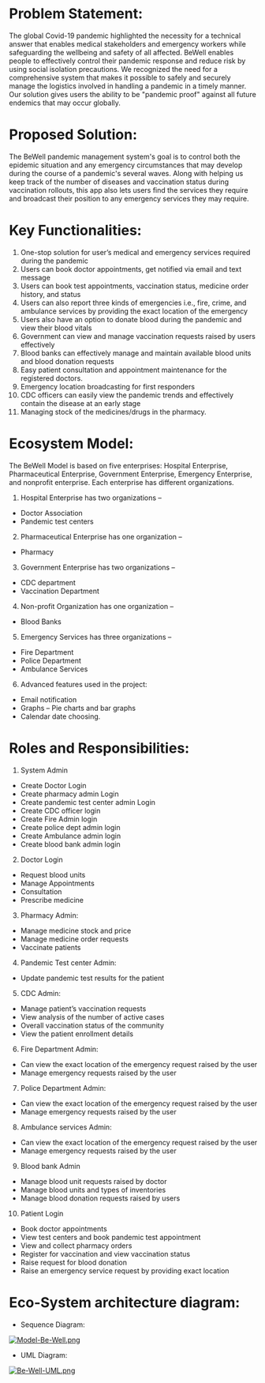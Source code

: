 # Problem Statement:
The global Covid-19 pandemic highlighted the necessity for a technical answer that enables medical stakeholders and emergency workers while safeguarding the wellbeing and safety of all affected. BeWell enables people to effectively control their pandemic response and reduce risk by using social isolation precautions. We recognized the need for a comprehensive system that makes it possible to safely and securely manage the logistics involved in handling a pandemic in a timely manner. Our solution gives users the ability to be "pandemic proof" against all future endemics that may occur globally.

# Proposed Solution:
The BeWell pandemic management system's goal is to control both the epidemic situation and any emergency circumstances that may develop during the course of a pandemic's several waves. Along with helping us keep track of the number of diseases and vaccination status during vaccination rollouts, this app also lets users find the services they require and broadcast their position to any emergency services they may require.

# Key Functionalities:
1. One-stop solution for user’s medical and emergency services required during the pandemic
2. Users can book doctor appointments, get notified via email and text message
3. Users can book test appointments, vaccination status, medicine order history, and status
4. Users can also report three kinds of emergencies i.e., fire, crime, and ambulance services by providing the exact location of the emergency
5. Users also have an option to donate blood during the pandemic and view their blood vitals
6. Government can view and manage vaccination requests raised by users effectively
7. Blood banks can effectively manage and maintain available blood units and blood donation requests
8. Easy patient consultation and appointment maintenance for the registered doctors.
9. Emergency location broadcasting for first responders
10. CDC officers can easily view the pandemic trends and effectively contain the disease at an early stage
11. Managing stock of the medicines/drugs in the pharmacy.

# Ecosystem Model:
The BeWell Model is based on five enterprises: Hospital Enterprise, Pharmaceutical Enterprise, Government Enterprise, Emergency Enterprise, and nonprofit enterprise.
Each enterprise has different organizations.
1. Hospital Enterprise has two organizations –
* Doctor Association
* Pandemic test centers
2. Pharmaceutical Enterprise has one organization –
* Pharmacy
3. Government Enterprise has two organizations –
* CDC department
* Vaccination Department
4. Non-profit Organization has one organization –
* Blood Banks
5. Emergency Services has three organizations –
* Fire Department
* Police Department
* Ambulance Services
6. Advanced features used in the project:
* Email notification
* Graphs – Pie charts and bar graphs
* Calendar date choosing.


# Roles and Responsibilities:
1. System Admin
* Create Doctor Login
* Create pharmacy admin Login
* Create pandemic test center admin Login
* Create CDC officer login
* Create Fire Admin login
* Create police dept admin login
* Create Ambulance admin login
* Create blood bank admin login
2. Doctor Login
* Request blood units
* Manage Appointments
* Consultation
* Prescribe medicine
3. Pharmacy Admin:
* Manage medicine stock and price
* Manage medicine order requests
* Vaccinate patients
4. Pandemic Test center Admin:
* Update pandemic test results for the patient
5. CDC Admin:
* Manage patient’s vaccination requests
* View analysis of the number of active cases
* Overall vaccination status of the community
* View the patient enrollment details
6. Fire Department Admin:
* Can view the exact location of the emergency request raised by the user
* Manage emergency requests raised by the user
7. Police Department Admin:
* Can view the exact location of the emergency request raised by the user
* Manage emergency requests raised by the user
8. Ambulance services Admin:
* Can view the exact location of the emergency request raised by the user
* Manage emergency requests raised by the user
9. Blood bank Admin
* Manage blood unit requests raised by doctor
* Manage blood units and types of inventories
* Manage blood donation requests raised by users
10. Patient Login
* Book doctor appointments
* View test centers and book pandemic test appointment
* View and collect pharmacy orders
* Register for vaccination and view vaccination status
* Raise request for blood donation
* Raise an emergency service request by providing exact location



# Eco-System architecture diagram:

* Sequence Diagram:

[![Model-Be-Well.png](https://i.postimg.cc/HnykPd5b/Model-Be-Well.png)](https://postimg.cc/YLt7vcdS)

* UML Diagram:

[![Be-Well-UML.png](https://i.postimg.cc/Nj75csn4/Be-Well-UML.png)](https://postimg.cc/5Xyx5VbY)


